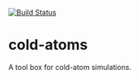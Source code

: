 [![Build Status](https://travis-ci.org/d-meiser/cold-atoms.svg?branch=master)](https://travis-ci.org/d-meiser/cold-atoms)

# cold-atoms
A tool box for cold-atom simulations.
